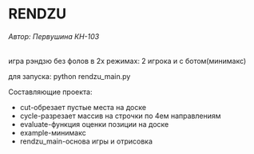 RENDZU
======
###### Автор: Первушина КН-103 

игра рэндзю без фолов в 2х режимах:
2 игрока и с ботом(минимакс)

для запуска: python rendzu_main.py

Составляющие проекта:

* cut-обрезает пустые места на доске
* cycle-разрезает массив на строчки по 4ем направлениям
* evaluate-функция оценки позиции на доске
* example-минимакс
* rendzu_main-основа игры и отрисовка 
